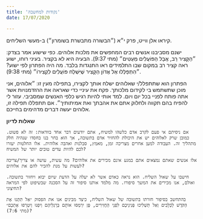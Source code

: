 ```yaml
---
title: 'נקודות למחשבה'
date: 17/07/2020

---
```


קיראו אלן ווייט, פרק י״א (״הבשורה מתבשרת בשומרון״) ב-מעשי השליחים.

ישנם מסביבנו אנשים רבים המחפשים את מלכות אלוהים. כפי שישוע אמר בצדק: ״הַקָּצִיר רַב, אֲבָל הַפּוֹעֲלִים מְעַטִּים״ (מתי 9:37). הבעיה היא לא בקציר. בעיני רוחו, ישוע ראה קציר רב במקום שבו התלמידים ראו התנגדות בלבד. מה היה הפתרון לפי ישוע? ״הִתְפַּלְּלוּ אֶל אֲדוֹן הַקָּצִיר שֶׁיִּשְׁלַח פּוֹעֲלִים לִקְצִירוֹ״ (מתי 9:38).

הפתרון הוא שתתפלל/י שאלוהים ישלח אותך לקצירו, בתפילה מעין זו: ״אלוהים, אני מוכן שתשתמש בי לקידום מלכותך. פקח את עיניי כדי שאראה את ההזדמנויות אשר אתה פותח לפניי בכל יום ויום. למד אותי להיות רגיש כלפי האנשים שמסביבי. עזור לי להפיח בהם תקווה ולחלוק אתם את אהבתך ואת אמיתותיך״. אם תתפללו תפילה זו, אלוהים יעשה דברים מדהימים בחייכם.

**שאלות לדיון**

`אם ניסיתם אי פעם לקרב אדם כלשהו למשיח, אתם יודעים דבר אחד בוודאות: זה לא פשוט. כמובן שרק לאלוהים יש את היכולת להחזיר אדם בתשובה, אך הוא בחר בנו בחסדו שנהיה חלק מתהליך זה. העבודה למען אחרים מצריכה זמן, מאמץ, סבלנות ואהבה אלוהית. אלו החלטות יעזרו לכם להיות עדים טובים יותר של המשיח?`

`אלו אנשים שאתם נמצאים אתם במגע אינם מכירים את אלוהים? מה עשית, עושה או צריך/צריכה לעשות על מנת להכיר להם את אלוהים?`

`חישבו על שאול השליח. הוא נראה כאדם אשר לא יעלה על הדעת שיום יבוא ויחזור בתשובה. ואולם, אנו מכירים את המשך סיפורו. מה מלמד אותנו סיפור זה על הסכנה שבשיפוט לפי המראה החיצוני?`

`בהתחשב בסיפור חזרתו בתשובה של שאול השליח, כיצד מבינים אנו את הפסוק ״אַל תִּתְּנוּ אֶת הַקֹּדֶשׁ לַכְּלָבִים וְאַל תַּשְׁלִיכוּ פְּנִינֵיכֶם לִפְנֵי הַחֲזִירִים, פֶּן יִרְמְסוּ אוֹתָם בְּרַגְלֵיהֶם וְיִפְנוּ וְיִטְרְפוּ אֶתְכֶם״ (מתי 7:6)?`